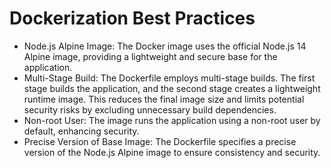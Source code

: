 # Dockerization Best Practices

- Node.js Alpine Image: The Docker image uses the official Node.js 14 Alpine image, providing a lightweight and secure base for the application.
- Multi-Stage Build: The Dockerfile employs multi-stage builds. The first stage builds the application, and the second stage creates a lightweight runtime image. This reduces the final image size and limits potential security risks by excluding unnecessary build dependencies.
- Non-root User: The image runs the application using a non-root user by default, enhancing security.
- Precise Version of Base Image: The Dockerfile specifies a precise version of the Node.js Alpine image to ensure consistency and security.
